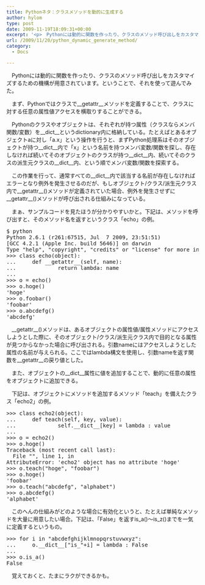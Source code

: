 ```yaml
---
title: Pythonネタ：クラスメソッドを動的に生成する
author: hylom
type: post
date: 2009-11-19T18:09:31+00:00
excerpt: '<p>　Pythonには動的に関数を作ったり、クラスのメソッド呼び出しをカスタマイズするための機構が用意されています。ということで、それを使って遊んでみた。</p>'
url: /2009/11/20/python_dynamic_generate_method/
category:
  - Docs

---
```

　Pythonには動的に関数を作ったり、クラスのメソッド呼び出しをカスタマイズするための機構が用意されています。ということで、それを使って遊んでみた。

　まず、Pythonではクラスで\_\_getattr\_\_メソッドを定義することで、クラスに対する任意の属性値アクセスを横取りすることができる。

　Pythonのクラスやオブジェクトは、それぞれが持つ属性（クラスならメンバ関数/変数）を\_\_dict\_\_というdictionary内に格納している。たとえばとあるオブジェクトaに対し「a.x」という操作を行うと、まずPython処理系はそのオブジェクトが持つ\_\_dict\_\_内で「x」という名前を持つメンバ変数/関数を探し、存在しなければ続いてそのオブジェクトのクラスが持つ\_\_dict\_\_内、続いてそのクラスの派生元クラスの\_\_dict\_\_内、という順でメンバ変数/関数を探索する。

　この作業を行って、通常すべての\_\_dict\_\_内で該当する名前が存在しなければエラーとなり例外を発生させるのだが、もしオブジェクト/クラス/派生元クラス内で\_\_getattr\_\_()メソッドが定義されていた場合、例外を発生させずに\_\_getattr\_\_()メソッドが呼び出される仕組みになっている。

　まぁ、サンプルコードを見たほうが分かりやすいかと。下記は、メソッドを呼び出すと、そのメソッド名を返すというクラス「echo」の例。

<pre>$ python
Python 2.6.1 (r261:67515, Jul  7 2009, 23:51:51)
[GCC 4.2.1 (Apple Inc. build 5646)] on darwin
Type "help", "copyright", "credits" or "license" for more information.
&gt;&gt;&gt; class echo(object):
...     def __getattr__(self, name):
...             return lambda: name
...
&gt;&gt;&gt; o = echo()
&gt;&gt;&gt; o.hoge()
'hoge'
&gt;&gt;&gt; o.foobar()
'foobar'
&gt;&gt;&gt; o.abcdefg()
'abcdefg'</pre>

　\_\_getattr\_\_()メソッドは、あるオブジェクトの属性値/属性メソッドにアクセスしようとした際に、そのオブジェクト/クラス/派生元クラス内で目的となる属性が見つからなかった場合に呼び出される。引数nameにはアクセスしようとした属性の名前が与えられる。ここではlambda構文を使用し、引数nameを返す関数を\_\_getattr\_\_の戻り値とした。

　また、オブジェクトの\_\_dict\_\_属性に値を追加することで、動的に任意の属性をオブジェクトに追加できる。

　下記は、オブジェクトにメソッドを追加するメソッド「teach」を備えたクラス「echo2」の例。

<pre>&gt;&gt;&gt; class echo2(object):
...     def teach(self, key, value):
...             self.__dict__[key] = lambda : value
...
&gt;&gt;&gt; o = echo2()
&gt;&gt;&gt; o.hoge()
Traceback (most recent call last):
  File "", line 1, in
AttributeError: 'echo2' object has no attribute 'hoge'
&gt;&gt;&gt; o.teach("hoge", "foobar")
&gt;&gt;&gt; o.hoge()
'foobar'
&gt;&gt;&gt; o.teach("abcdefg", "alphabet")
&gt;&gt;&gt; o.abcdefg()
'alphabet'</pre>

　このへんの仕組みがどのような場合に有効化というと、たとえば単純なメソッドを大量に用意したい場合。下記は、「False」を返すis\_a()〜is\_z()までを一気に定義するというもの。

<pre>&gt;&gt;&gt; for i in "abcdefghijklmnopqrstuvwxyz":
...     o.__dict__["is_"+i] = lambda : False
...
&gt;&gt;&gt; o.is_a()
False</pre>

　覚えておくと、たまにラクができるかも。
